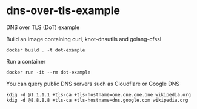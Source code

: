 # dns-over-tls-example
DNS over TLS (DoT) example

Build an image containing curl, knot-dnsutils and golang-cfssl
```
docker build . -t dot-example
```
Run a container
```
docker run -it --rm dot-example
```
You can query public DNS servers such as Cloudflare or Google DNS
```
kdig -d @1.1.1.1 +tls-ca +tls-hostname=one.one.one.one wikipedia.org
kdig -d @8.8.8.8 +tls-ca +tls-hostname=dns.google.com wikipedia.org
```
